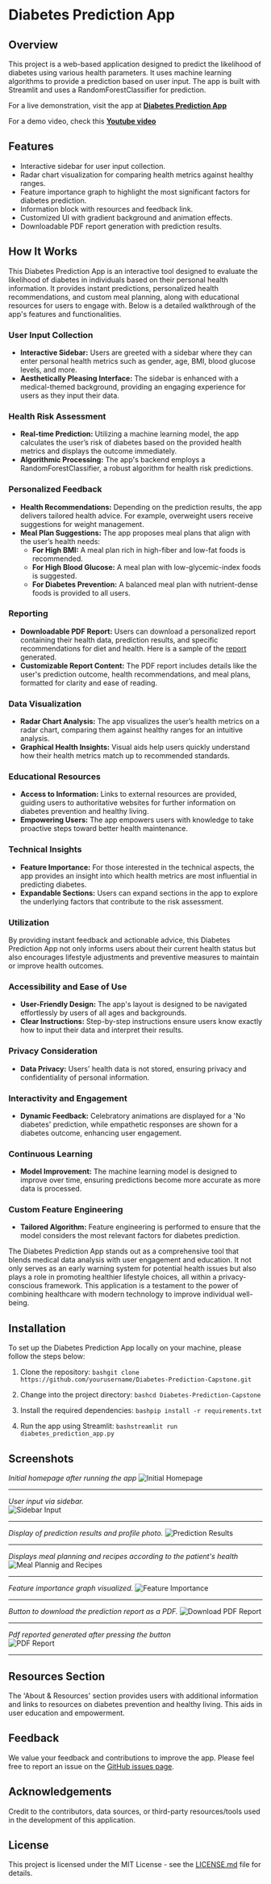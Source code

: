 # Diabetes Prediction App

## Overview
This project is a web-based application designed to predict the likelihood of diabetes using various health parameters. It uses machine learning algorithms to provide a prediction based on user input. The app is built with Streamlit and uses a RandomForestClassifier for prediction.

For a live demonstration, visit the app at [**Diabetes Prediction App**](https://diabetes-prediction-capstone-spillai.streamlit.app/)

For a demo video, check this [**Youtube video**](https://youtu.be/7Mtpg7Ravzc)

## Features
- Interactive sidebar for user input collection.
- Radar chart visualization for comparing health metrics against healthy ranges.
- Feature importance graph to highlight the most significant factors for diabetes prediction.
- Information block with resources and feedback link.
- Customized UI with gradient background and animation effects.
- Downloadable PDF report generation with prediction results.

## How It Works
This Diabetes Prediction App is an interactive tool designed to evaluate the likelihood of diabetes in individuals based on their personal health information. It provides instant predictions, personalized health recommendations, and custom meal planning, along with educational resources for users to engage with. Below is a detailed walkthrough of the app's features and functionalities.

### User Input Collection
- **Interactive Sidebar:** Users are greeted with a sidebar where they can enter personal health metrics such as gender, age, BMI, blood glucose levels, and more.
- **Aesthetically Pleasing Interface:** The sidebar is enhanced with a medical-themed background, providing an engaging experience for users as they input their data.

### Health Risk Assessment
- **Real-time Prediction:** Utilizing a machine learning model, the app calculates the user’s risk of diabetes based on the provided health metrics and displays the outcome immediately.
- **Algorithmic Processing:** The app's backend employs a RandomForestClassifier, a robust algorithm for health risk predictions.

### Personalized Feedback
- **Health Recommendations:** Depending on the prediction results, the app delivers tailored health advice. For example, overweight users receive suggestions for weight management.
- **Meal Plan Suggestions:** The app proposes meal plans that align with the user’s health needs:
  - **For High BMI:** A meal plan rich in high-fiber and low-fat foods is recommended.
  - **For High Blood Glucose:** A meal plan with low-glycemic-index foods is suggested.
  - **For Diabetes Prevention:** A balanced meal plan with nutrient-dense foods is provided to all users.

### Reporting
- **Downloadable PDF Report:** Users can download a personalized report containing their health data, prediction results, and specific recommendations for diet and health. Here is a sample of the [report](https://github.com/sanalpillai/Diabetes-Prediction/blob/main/diabetes_prediction_report.pdf)  generated.
- **Customizable Report Content:** The PDF report includes details like the user's prediction outcome, health recommendations, and meal plans, formatted for clarity and ease of reading.

### Data Visualization
- **Radar Chart Analysis:** The app visualizes the user’s health metrics on a radar chart, comparing them against healthy ranges for an intuitive analysis.
- **Graphical Health Insights:** Visual aids help users quickly understand how their health metrics match up to recommended standards.

### Educational Resources
- **Access to Information:** Links to external resources are provided, guiding users to authoritative websites for further information on diabetes prevention and healthy living.
- **Empowering Users:** The app empowers users with knowledge to take proactive steps toward better health maintenance.

### Technical Insights
- **Feature Importance:** For those interested in the technical aspects, the app provides an insight into which health metrics are most influential in predicting diabetes.
- **Expandable Sections:** Users can expand sections in the app to explore the underlying factors that contribute to the risk assessment.

### Utilization
By providing instant feedback and actionable advice, this Diabetes Prediction App not only informs users about their current health status but also encourages lifestyle adjustments and preventive measures to maintain or improve health outcomes.

### Accessibility and Ease of Use
- **User-Friendly Design:** The app's layout is designed to be navigated effortlessly by users of all ages and backgrounds.
- **Clear Instructions:** Step-by-step instructions ensure users know exactly how to input their data and interpret their results.

### Privacy Consideration
- **Data Privacy:** Users' health data is not stored, ensuring privacy and confidentiality of personal information.

### Interactivity and Engagement
- **Dynamic Feedback:** Celebratory animations are displayed for a 'No diabetes' prediction, while empathetic responses are shown for a diabetes outcome, enhancing user engagement.

### Continuous Learning
- **Model Improvement:** The machine learning model is designed to improve over time, ensuring predictions become more accurate as more data is processed.

### Custom Feature Engineering
- **Tailored Algorithm:** Feature engineering is performed to ensure that the model considers the most relevant factors for diabetes prediction.

The Diabetes Prediction App stands out as a comprehensive tool that blends medical data analysis with user engagement and education. It not only serves as an early warning system for potential health issues but also plays a role in promoting healthier lifestyle choices, all within a privacy-conscious framework. This application is a testament to the power of combining healthcare with modern technology to improve individual well-being.


## Installation
To set up the Diabetes Prediction App locally on your machine, please follow the steps below:

1. Clone the repository:
```bashgit clone https://github.com/yourusername/Diabetes-Prediction-Capstone.git```

2. Change into the project directory:
```bashcd Diabetes-Prediction-Capstone```

3. Install the required dependencies:
```bashpip install -r requirements.txt```

4. Run the app using Streamlit:
```bashstreamlit run diabetes_prediction_app.py```

## Screenshots

*Initial homepage after running the app*
![Initial Homepage](https://github.com/sanalpillai/Diabetes-Prediction/blob/main/Screenshots/Initial%20Homepage.png)

---
*User input via sidebar.*<br>
![Sidebar Input](https://github.com/sanalpillai/Diabetes-Prediction/blob/main/Screenshots/Sidebar.png)

---
*Display of prediction results and profile photo.*
![Prediction Results](https://github.com/sanalpillai/Diabetes-Prediction/blob/main/Screenshots/Personalized%20Health%20Recommendations.png)

---
*Displays meal planning and recipes according to the patient's health*
![Meal Plannig and Recipes](https://github.com/sanalpillai/Diabetes-Prediction/blob/main/Screenshots/Meal%20Planning%20and%20Recipes.png)

---
*Feature importance graph visualized.*
![Feature Importance](https://github.com/sanalpillai/Diabetes-Prediction/blob/main/Screenshots/Feature%20Importance.png)

---
*Button to download the prediction report as a PDF.*
![Download PDF Report](https://github.com/sanalpillai/Diabetes-Prediction/blob/main/Screenshots/Download%20Report.png)

---
*Pdf reported generated after pressing the button*<br>
![PDF Report](https://github.com/sanalpillai/Diabetes-Prediction/blob/main/Screenshots/PDF%20Report.png)

---

## Resources Section
The 'About & Resources' section provides users with additional information and links to resources on diabetes prevention and healthy living. This aids in user education and empowerment.

## Feedback
We value your feedback and contributions to improve the app. Please feel free to report an issue on the [GitHub issues page](https://github.com/sanalpillai/Diabetes-Prediction/issues).

## Acknowledgements
Credit to the contributors, data sources, or third-party resources/tools used in the development of this application.

## License
This project is licensed under the MIT License - see the [LICENSE.md](LICENSE.md) file for details.


